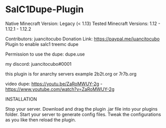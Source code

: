 # SalC1Dupe-Plugin

Native Minecraft Version: Legacy (< 1.13)
Tested Minecraft Versions: 1.12 - 1.12.1 - 1.12.2

Contributors: juancitocubo
Donation Link: https://paypal.me/juancitocubo
Plugin to enable salc1 treemc dupe

Permission to use the dupe: dupe.use

my discord: juancitocubo#0001

this plugin is for anarchy servers example 2b2t.org or 7r7b.org

video dupe: https://youtu.be/ZaRoMWUY-2g - https://www.youtube.com/watch?v=ZaRoMWUY-2g

INSTALLATION

Stop your server.
Download and drag the plugin .jar file into your plugins folder.
Start your server to generate config files.
Tweak the configurations as you like then reload the plugin.
